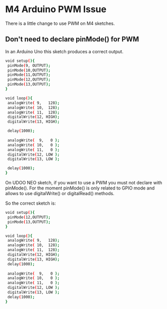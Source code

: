 # M4 Arduino PWM Issue
There is a little change to use PWM on M4 sketches.

## Don't need to declare pinMode() for PWM

In an Arduino Uno this sketch produces a correct output.

``` bash
void setup(){
 pinMode(9, OUTPUT);
 pinMode(10,OUTPUT);
 pinMode(11,OUTPUT);
 pinMode(12,OUTPUT);
 pinMode(13,OUTPUT);
}

void loop(){
 analogWrite( 9,   128);
 analogWrite( 10,  128);
 analogWrite( 11,  128);
 digitalWrite(12, HIGH);
 digitalWrite(13, HIGH);

 delay(1000);
 
 analogWrite(  9,   0 );
 analogWrite( 10,   0 );
 analogWrite( 11,   0 );
 digitalWrite(12, LOW );
 digitalWrite(13, LOW );

 delay(1000);
}
```

On UDOO NEO sketch, if you want to use a PWM you must not declare with pinMode().
For the moment pinMode() is only related to GPIO mode and allows to use digitalWrite() or digitalRead() methods.

So the correct sketch is:

``` bash
void setup(){
 pinMode(12,OUTPUT);
 pinMode(13,OUTPUT);
}

void loop(){
 analogWrite( 9,   128);
 analogWrite( 10,  128);
 analogWrite( 11,  128);
 digitalWrite(12, HIGH);
 digitalWrite(13, HIGH);
 delay(1000);
 
 analogWrite(  9,   0 );
 analogWrite( 10,   0 );
 analogWrite( 11,   0 );
 digitalWrite(12, LOW );
 digitalWrite(13, LOW );
 delay(1000);
}
```
